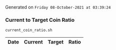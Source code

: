 Generated on `Friday 08-October-2021 at 03:39:24`

### Current to Target Coin Ratio
`current_coin_ratio.sh`

Date|Current|Target|Ratio
---|---|---|---
